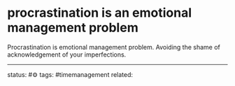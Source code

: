 # procrastination is an emotional management problem
Procrastination is emotional management problem.
Avoiding the shame of acknowledgement of your imperfections.

---
status: #⚙️ 
tags: #timemanagement 
related: 